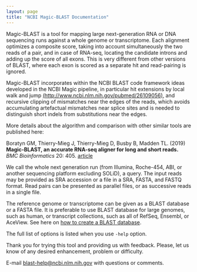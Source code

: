 ```yaml
---
layout: page
title: "NCBI Magic-BLAST Documentation"
---
```


Magic-BLAST is a tool for mapping large next-generation RNA or DNA sequencing
runs against a whole genome or transcriptome. Each alignment optimizes
a composite score, taking into account simultaneously the two reads of
a pair, and in case of RNA-seq, locating the candidate introns and adding
up the score of all exons. This is very different from other versions of
BLAST, where each exon is scored as a separate hit and read-pairing is
ignored.

Magic-BLAST incorporates within the NCBI BLAST code framework ideas
developed in the NCBI Magic pipeline, in particular hit extensions by
local walk and jump [(http://www.ncbi.nlm.nih.gov/pubmed/26109056)](http://www.ncbi.nlm.nih.gov/pubmed/26109056), and recursive clipping of
mismatches near the edges of the reads, which avoids accumulating
artefactual mismatches near splice sites and is needed to distinguish
short indels from substitutions near the edges.

More details about the algorithm and comparison with other similar tools are published here:

Boratyn GM, Thierry-Mieg J, Thierry-Mieg D, Busby B, Madden TL. (2019) **Magic-BLAST, an accurate RNA-seq aligner for long and short reads.** *BMC Bioinformatics* 20: 405. [article](https://bmcbioinformatics.biomedcentral.com/articles/10.1186/s12859-019-2996-x)

We call the whole next generation run (from Illumina, Roche-454, ABI, or
another sequencing platform excluding SOLiD), a query. The input reads may
be provided as SRA accession or a file in a SRA, FASTA, and FASTQ format.
Read pairs can be presented as parallel files, or as successive reads in a
single file.

The reference genome or transcriptome can be given as a BLAST database
or a FASTA file. It is preferable to use BLAST database for large genomes,
such as human, or transcript collections, such as all of RefSeq, Ensembl,
or AceView. See here on [how to create a BLAST database](/magicblast/cook/blastdb.html).

The full list of options is listed when you use ```-help``` option.

Thank you for trying this tool and providing us with feedback. Please,
let us know of any desired enhancement, problem or difficulty.

E-mail blast-help@ncbi.nlm.nih.gov with questions or comments.
